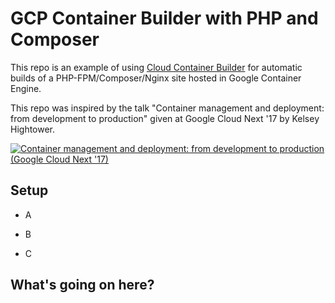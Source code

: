 # GCP Container Builder with PHP and Composer

This repo is an example of using [Cloud Container Builder](https://cloud.google.com/container-builder/docs/quickstart-gcloud) for automatic builds of a PHP-FPM/Composer/Nginx site hosted in Google Container Engine.

This repo was inspired by the talk "Container management and deployment: from development to production" given at Google Cloud Next '17 by Kelsey Hightower.

[![Container management and deployment: from development to production (Google Cloud Next '17)](https://img.youtube.com/vi/XL9CQobFB8I/0.jpg)](https://www.youtube.com/watch?v=XL9CQobFB8I)

## Setup

* A

* B

* C

## What's going on here?
